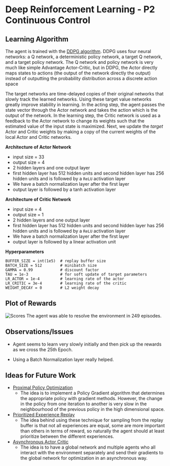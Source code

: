 # Deep Reinforcement Learning - P2 Continuous Control

## Learning Algorithm

The agent is trained with the [DDPG algorithm](https://deepmind.com/research/publications/continuous-control-deep-reinforcement-learning/). 
DDPG uses four neural networks: a Q network, a deterministic policy network, a target Q network, and a target policy network. The Q network and policy network is very much like simple Advantage Actor-Critic, but in DDPG, the Actor directly maps states to actions (the output of the network directly the output) instead of outputting the probability distribution across a discrete action space

The target networks are time-delayed copies of their original networks that slowly track the learned networks. Using these target value networks greatly improve stability in learning. In the acting step, the agent passes the state vector through the Actor network and takes the action which is the output of the network. In the learning step, the Critic network is used as a feedback to the Actor network to change its weights such that the estimated value of the input state is maximized. Next, we update the *target* Actor and Critic weights by making a copy of the current weights of the local Actor and Critic networks.

**Architecture of Actor Network**

- input size = 33
- output size = 4
- 2 hidden layers and one output layer
- first hidden layer has 512 hidden units and second hidden layer has 256 hidden units and is followed by a `ReLU` activation layer
- We have a batch normalization layer after the first layer
- output layer is followed by a tanh activation layer

**Architecture of Critic Network**

- input size = 4
- output size = 1
- 2 hidden layers and one output layer
- first hidden layer has 512 hidden units and second hidden layer has 256 hidden units and is followed by a `ReLU` activation layer
- We have a batch normalization layer after the first layer
- output layer is followed by a linear activation unit

**Hyperparameters**

```
BUFFER_SIZE = int(1e5)  # replay buffer size
BATCH_SIZE = 512        # minibatch size
GAMMA = 0.99            # discount factor
TAU = 1e-3              # for soft update of target parameters
LR_ACTOR = 1e-4         # learning rate of the actor
LR_CRITIC = 3e-4        # learning rate of the critic
WEIGHT_DECAY = 0        # L2 weight decay
```

## Plot of Rewards

![Scores](results/reward.png)
The agent was able to resolve the environment in 249 episodes.

## Observations/Issues

* Agent seems to learn very slowly initially and then pick up the rewards as we cross the 25th Epoch.

* Using a Batch Normalization layer really helped.

## Ideas for Future Work
- [Proximal Policy Optimization](https://arxiv.org/abs/1707.06347)
  - The idea is to implement a Policy Gradient algorithm that determines the appropriate policy with gradient methods. However, the change in the policy from one iteration to another is very slow in the neighbourhood of the previous policy in the high dimensional space.
- [Prioritized Experience Replay](https://arxiv.org/abs/1511.05952)
  - The idea behind using these technique for sampling from the replay buffer is that not all experiences are equal, some are more important than others in terms of reward, so naturally the agent should at least prioritize between the different experiences.
- [Asynchronous Actor Critic](https://medium.com/emergent-future/simple-reinforcement-learning-with-tensorflow-part-8-asynchronous-actor-critic-agents-a3c-c88f72a5e9f2)
  - The idea is to have a global network and multiple agents who all interact with the environment separately and send their gradients to the global network for optimization in an asynchronous way.